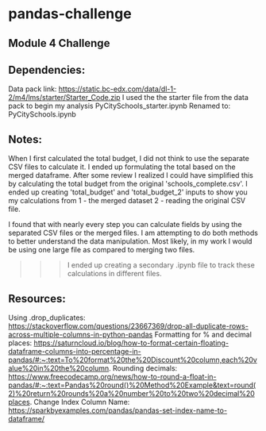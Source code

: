 # pandas-challenge
## Module 4 Challenge

## Dependencies: 
Data pack link: https://static.bc-edx.com/data/dl-1-2/m4/lms/starter/Starter_Code.zip
I used the the starter file from the data pack to begin my analysis
    PyCitySchools_starter.ipynb
    Renamed to: PyCitySchools.ipynb

## Notes:
When I first calculated the total budget, I did not think to use the separate CSV files to calculate it. I ended up formulating the total based on the merged dataframe. After some review I realized I could have simplified this by calculating the total budget from the original 'schools_complete.csv'. I ended up creating 'total_budget' and 'total_budget_2' inputs to show you my calculations from 1 - the merged dataset 2 - reading the original CSV file. 

I found that with nearly every step you can calculate fields by using the separated CSV files or the merged files. I am attempting to do both methods to better understand the data manipulation. Most likely, in my work I would be using one large file as compared to merging two files. 
>>> I ended up creating a secondary .ipynb file to track these calculations in different files. 

## Resources:

Using .drop_duplicates: https://stackoverflow.com/questions/23667369/drop-all-duplicate-rows-across-multiple-columns-in-python-pandas
Formatting for % and decimal places: https://saturncloud.io/blog/how-to-format-certain-floating-dataframe-columns-into-percentage-in-pandas/#:~:text=To%20format%20the%20Discount%20column,each%20value%20in%20the%20column.
Rounding decimals: https://www.freecodecamp.org/news/how-to-round-a-float-in-pandas/#:~:text=Pandas%20round()%20Method%20Example&text=round(2)%20return%20rounds%20a%20number%20to%20two%20decimal%20places.
Change Index Column Name: https://sparkbyexamples.com/pandas/pandas-set-index-name-to-dataframe/
